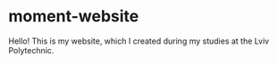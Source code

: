 # moment-website
Hello! This is my website, which I created during my studies at the Lviv Polytechnic.
